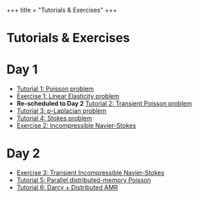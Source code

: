+++
title = "Tutorials & Exercises"
+++

# Tutorials & Exercises

# Day 1
  - [Tutorial 1: Poisson problem](/tutorials/T1_poisson/)
  - [Exercise 1: Linear Elasticity problem](/tutorials/E1_linear_elasticity/)
  - **Re-scheduled to Day 2** [Tutorial 2: Transient Poisson problem](/tutorials/T2_transient_poisson/)
  - [Tutorial 3: p-Laplacian problem](/tutorials/T3_p_laplacian/)
  - [Tutorial 4: Stokes problem](/tutorials/T4_stokes/)
  - [Exercise 2: Incompressible Navier-Stokes](/tutorials/E2_navier_stokes/)
  
 # Day 2
  - [Exercise 3: Transient Incompressible Navier-Stokes](/tutorials/E3_transient_navier_stokes/)
  - [Tutorial 5: Parallel distributed-memory Poisson](/tutorials/T5_poisson_distributed/)
  - [Tutorial 6: Darcy + Distributed AMR](/tutorials/T6_darcy_distributed_amr/)
  
